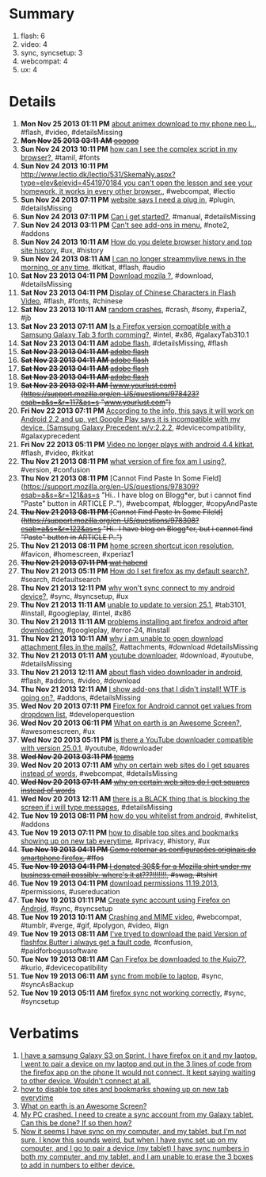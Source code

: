 # Summary

1. flash: 6
2. video: 4
2. sync, syncsetup: 3
2. webcompat: 4
3. ux: 4

# Details

1. **Mon Nov 25 2013 01:11 PM** [about animex download to my phone neo L.](https://support.mozilla.org/en-US/questions/978681?esab=a&s=&r=99&as=s "why all video always stop in the middle?
animex app..all movie?
what is thn.."), #flash, #video, #detailsMissing
1. ~~**Mon Nov 25 2013 03:11 AM** [oooooo](https://support.mozilla.org/en-US/questions/978609?esab=a&s=&r=100&as=s "woot woot")~~
1. **Sun Nov 24 2013 10:11 PM** [how can I see the complex script in my browser?](https://support.mozilla.org/en-US/questions/978592?esab=a&s=&r=101&as=s "my phone doesn't support some fonts 
(for example Tamil)
so I can't read th.."), #tamil, #fonts
1. **Sun Nov 24 2013 10:11 PM** [http://www.lectio.dk/lectio/531/SkemaNy.aspx?type=elev&elevid=4541970184 you can't open the lesson and see your homework, it works in every other browser.](https://support.mozilla.org/en-US/questions/978593?esab=a&s=&r=102&as=s "In this link:"), #webcompat, #lectio
1. **Sun Nov 24 2013 07:11 PM** [website says I need a plug in](https://support.mozilla.org/en-US/questions/978582?esab=a&s=&r=103&as=s "when I tap icon nothing happens? where do I find. plug in and how do I inst.."), #plugin, #detailsMissing
1. **Sun Nov 24 2013 07:11 PM** [Can i get started?](https://support.mozilla.org/en-US/questions/978581?esab=a&s=&r=104&as=s "Because , im ready to use this app."), #manual, #detailsMissing
1. **Sun Nov 24 2013 03:11 PM** [Can't see add-ons in menu](https://support.mozilla.org/en-US/questions/978575?esab=a&s=&r=105&as=s "On my Samsung Galaxy Note 2 using JB 4.1.2, when I tap on the menu button o.."), #note2, #addons
1. **Sun Nov 24 2013 10:11 AM** [How do you delete browser history and top site history](https://support.mozilla.org/en-US/questions/978541?esab=a&s=&r=106&as=s "Can't delete history"), #ux, #history
1. **Sun Nov 24 2013 08:11 AM** [I can no longer streammylive news in the morning, or any time](https://support.mozilla.org/en-US/questions/978533?esab=a&s=&r=107&as=s "I can no longer listen to talk radio on I heart. my nexus 1st gen."), #kitkat, #flash, #audio
1. **Sat Nov 23 2013 04:11 PM** [Download mozila ?](https://support.mozilla.org/en-US/questions/978497?esab=a&s=&r=108&as=s "Mozila"), #download, #detailsMissing
1. **Sat Nov 23 2013 04:11 PM** [Display of Chinese Characters in Flash Video](https://support.mozilla.org/en-US/questions/978494?esab=a&s=&r=109&as=s "Help needed to resolve issue with display of chinese fonts in Firefox."), #flash, #fonts, #chinese
1. **Sat Nov 23 2013 10:11 AM** [random crashes](https://support.mozilla.org/en-US/questions/978459?esab=a&s=&r=110&as=s "since 2updates ago about a week random crashes started happening now since .."), #crash, #sony, #xperiaZ, #jb
1. **Sat Nov 23 2013 07:11 AM** [Is a Firefox version compatible with a Samsung Galaxy Tab 3 forth comming?](https://support.mozilla.org/en-US/questions/978443?esab=a&s=&r=111&as=s "The Firefox for Android that is currently available is not compatible with .."), #intel, #x86, #galaxyTab310.1
1. **Sat Nov 23 2013 04:11 AM** [adobe flash](https://support.mozilla.org/en-US/questions/978436?esab=a&s=&r=112&as=s "Im trying to get on a bingo site that requires adobe flash player my tab is.."), #detailsMissing, #flash
1. ~~**Sat Nov 23 2013 04:11 AM** [adobe flash](https://support.mozilla.org/en-US/questions/978435?esab=a&s=&r=113&as=s "Im trying to get on a bingo site that requires adobe flash player my tab is..")~~
1. ~~**Sat Nov 23 2013 04:11 AM** [adobe flash](https://support.mozilla.org/en-US/questions/978434?esab=a&s=&r=114&as=s~~ "Im trying to get on a bingo site that requires adobe flash player my tab is..")~~
1. ~~**Sat Nov 23 2013 04:11 AM** [adobe flash](https://support.mozilla.org/en-US/questions/978433?esab=a&s=&r=115&as=s "Im trying to get on a bingo site that requires adobe flash player my tab is..")~~
1. ~~**Sat Nov 23 2013 04:11 AM** [adobe flash](https://support.mozilla.org/en-US/questions/978432?esab=a&s=&r=116&as=s "Im trying to get on a bingo site that requires adobe flash player my tab is..")~~
1. ~~**Sat Nov 23 2013 02:11 AM** [www.yourlust.com](https://support.mozilla.org/en-US/questions/978423?esab=a&s=&r=117&as=s "www.yourlust.com")~~
1. **Fri Nov 22 2013 07:11 PM** [According to the info, this says it will work on Android 2.2 and up, yet Google Play says it is incompatible with my device. (Samsung Galaxy Precedent w/v:2.2.2](https://support.mozilla.org/en-US/questions/978402?esab=a&s=&r=118&as=s "Checked the Compatible Devices list and the Galaxy Precedent is not on it. .."), #devicecompatibility, #galaxyprecedent
1. **Fri Nov 22 2013 05:11 PM** [Video no longer plays with android 4.4 kitkat](https://support.mozilla.org/en-US/questions/978394?esab=a&s=&r=119&as=s "I have a nexus 7 1st gen. Just updated android to 4.4 kitkat and videos no .."), #flash, #video, #kitkat
1. **Thu Nov 21 2013 08:11 PM** [what version of fire fox am I using?](https://support.mozilla.org/en-US/questions/978310?esab=a&s=&r=120&as=s "Im looking to be part of the OS effort even though my computer experience i.."), #version, #confusion
1. **Thu Nov 21 2013 08:11 PM** [Cannot Find Paste In Some Field](https://support.mozilla.org/en-US/questions/978309?esab=a&s=&r=121&as=s "Hi.. I have blog on Blogg*er, but i cannot find "Paste" button in ARTICLE P.."), #webcompat, #blogger, #copyAndPaste
1. ~~**Thu Nov 21 2013 08:11 PM** [Cannot Find Paste In Some Fileld](https://support.mozilla.org/en-US/questions/978308?esab=a&s=&r=122&as=s "Hi.. I have blog on Blogg*er, but i cannot find "Paste" button in ARTICLE P..")~~
1. **Thu Nov 21 2013 08:11 PM** [home screen shortcut icon resolution](https://support.mozilla.org/en-US/questions/978306?esab=a&s=&r=123&as=s "When I  add the shortcut of WWW to home screen, quality/resoluton of icon i.."), #favicon, #homescreen, #xperiaz1
1. ~~**Thu Nov 21 2013 07:11 PM** [wat habend](https://support.mozilla.org/en-US/questions/978305?esab=a&s=&r=124&as=s "am eiteng")~~
1. **Thu Nov 21 2013 05:11 PM** [How do I set firefox as my default search?](https://support.mozilla.org/en-US/questions/978297?esab=a&s=&r=125&as=s "I'm not sure how to set firefox as my default search mode..."), #search, #defaultsearch
1. **Thu Nov 21 2013 12:11 PM** [why won't sync connect to my android device?](https://support.mozilla.org/en-US/questions/978283?esab=a&s=&r=126&as=s "I have a samsung Galaxy S3 on Sprint. I have firefox on it and my laptop. I.."), #sync, #syncsetup, #ux
1. **Thu Nov 21 2013 11:11 AM** [unable to update to version 25.1](https://support.mozilla.org/en-US/questions/978274?esab=a&s=&r=127&as=s "Download from Google Play store seemed to be successful. On install phase, .."), #tab3101, #install, #googleplay, #intel, #x86
1. **Thu Nov 21 2013 11:11 AM** [problems installing apt firefox android after downloading](https://support.mozilla.org/en-US/questions/978272?esab=a&s=&r=128&as=s "after downloading i get following message: unknown mistake during installin.."), #googleplay, #error-24, #install
1. **Thu Nov 21 2013 10:11 AM** [why i am unable to open download attachment files in the mails?](https://support.mozilla.org/en-US/questions/978264?esab=a&s=&r=129&as=s "Initially, it was OK but recenty, I am unable to open attachment to my mail.."), #attachments, #download #detailsMissing
1. **Thu Nov 21 2013 01:11 AM** [youtube downloader](https://support.mozilla.org/en-US/questions/978225?esab=a&s=&r=130&as=s "Before you idiots answer my question, please read it through. 
Every youtub.."), #download, #youtube, #detailsMissing
1. **Thu Nov 21 2013 12:11 AM** [about flash video downloader in android](https://support.mozilla.org/en-US/questions/978223?esab=a&s=&r=131&as=s "ı can not download video with flash video downloader. Help me please. or ı .."), #flash, #addons, #video, #download
1. **Thu Nov 21 2013 12:11 AM** [I show add-ons that I didn't install! WTF is going on?](https://support.mozilla.org/en-US/questions/978222?esab=a&s=&r=132&as=s "Please bear w/me,I have Traumatic Brain Injury,(TBI)- & sometimes I miss th.."), #addons, #detailsMissing
1. **Wed Nov 20 2013 07:11 PM** [Firefox for Android cannot get values from dropdown list](https://support.mozilla.org/en-US/questions/978207?esab=a&s=&r=133&as=s "Developer-related question:"), #developerquestion
1. **Wed Nov 20 2013 06:11 PM** [What on earth is an Awesome Screen?](https://support.mozilla.org/en-US/questions/978199?esab=a&s=&r=134&as=s "You talk about how amazingly easy it is to use but nowhere do you say where.."), #awesomescreen, #ux
1. **Wed Nov 20 2013 05:11 PM** [is there a YouTube downloader compatible with version 25.0.1](https://support.mozilla.org/en-US/questions/978197?esab=a&s=&r=135&as=s "is there a YouTube downloader compatible with version 25.0.1"), #youtube, #downloader
1. ~~**Wed Nov 20 2013 03:11 PM** [teams](https://support.mozilla.org/en-US/questions/978187?esab=a&s=&r=136&as=s "teams para cellular")~~
1. **Wed Nov 20 2013 07:11 AM** [why on certain web sites do l get squares instead of words](https://support.mozilla.org/en-US/questions/978141?esab=a&s=&r=137&as=s "squares instead of text"), #webcompat, #detailsMissing
1. ~~**Wed Nov 20 2013 07:11 AM** [why on certain web sites do l get squares instead of words](https://support.mozilla.org/en-US/questions/978140?esab=a&s=&r=138&as=s "squares instead of text")~~
1. **Wed Nov 20 2013 12:11 AM** [there is a BLACK thing that is blocking the screen if i will type messages](https://support.mozilla.org/en-US/questions/978124?esab=a&s=&r=139&as=s "there is a BLACK thing that is blocking the screen if i will type messages"), #detailsMissing
1. **Tue Nov 19 2013 08:11 PM** [how do you whitelist from android](https://support.mozilla.org/en-US/questions/978116?esab=a&s=&r=140&as=s "cant findout where this feature is. all the info i have read about mentions.."), #whitelist, #addons
1. **Tue Nov 19 2013 07:11 PM** [how to disable top sites and bookmarks showing up on new tab everytime](https://support.mozilla.org/en-US/questions/978115?esab=a&s=&r=141&as=s "Need to permanently remove browsed sites showing on tabs and clear history .."), #privacy, #history, #ux
1. ~~**Tue Nov 19 2013 04:11 PM** [Como retornar as configurações originais do smartphone firefox](https://support.mozilla.org/en-US/questions/978101?esab=a&s=&r=142&as=s "Preciso retornar às configurações originais de fabrica do meu aparelho fire.."), #ffos~~
1. ~~**Tue Nov 19 2013 04:11 PM** [I donated 30$$ for a Mozilla shirt under my business email possibly,  where's it at???!!!!!!!](https://support.mozilla.org/en-US/questions/978096?esab=a&s=&r=143&as=s "I'm being made fun of for being gullible"), #swag, #tshirt~~
1. **Tue Nov 19 2013 04:11 PM** [download permissions 11.19.2013](https://support.mozilla.org/en-US/questions/978094?esab=a&s=&r=144&as=s "Mozilla Firefox has a new update. Their permissions annoy me greatly."), #permissions, #usereducation
1. **Tue Nov 19 2013 01:11 PM** [Create sync account using Firefox on Android](https://support.mozilla.org/en-US/questions/978079?esab=a&s=&r=145&as=s "My PC crashed. I need to create a sync account from my Galaxy tablet. Can t.."), #sync, #syncsetup
1. **Tue Nov 19 2013 10:11 AM** [Crashing and MIME video](https://support.mozilla.org/en-US/questions/978053?esab=a&s=&r=146&as=s "How come Firefox on Android crashes everytime i visit tumblr with gifs. Is .."), #webcompat, #tumblr, #verge, #gif, #polygon, #video, #ign
1. **Tue Nov 19 2013 08:11 AM** [I've tryed to download the paid Version of flashfox,Butter i always  get a fault code](https://support.mozilla.org/en-US/questions/978044?esab=a&s=&r=147&as=s "BM-CCH-17 was Shown so what does this mein why can't i Support u,and get ri.."), #confusion, #paidforbogussoftware
1. **Tue Nov 19 2013 08:11 AM** [Can Firefox be downloaded to the Kuio7?](https://support.mozilla.org/en-US/questions/978037?esab=a&s=&r=148&as=s "I keep trying to download from Google play but it just sets there doing not.."), #kurio, #devicecopatibility
1. **Tue Nov 19 2013 06:11 AM** [sync from mobile to laptop](https://support.mozilla.org/en-US/questions/978022?esab=a&s=&r=149&as=s "long story short, I had a desktop that I synced with firefox beta for andro.."), #sync, #syncAsBackup
1. **Tue Nov 19 2013 05:11 AM** [firefox sync not working correctly](https://support.mozilla.org/en-US/questions/978016?esab=a&s=&r=150&as=s "I set up sync and used my favorite gmail address  (sun-)."), #sync, #syncsetup

# Verbatims

1. [I have a samsung Galaxy S3 on Sprint. I have firefox on it and my laptop. I went to pair a device on my laptop and put in the 3 lines of code from the firefox app on the phone It would not connect. It kept saying waiting to other device. Wouldn't connect at all. ](https://support.mozilla.org/en-US/questions/978283)
2. [how to disable top sites and bookmarks showing up on new tab everytime](https://support.mozilla.org/en-US/questions/978115)
3. [What on earth is an Awesome Screen?](https://support.mozilla.org/en-US/questions/978199)
4. [My PC crashed. I need to create a sync account from my Galaxy tablet. Can this be done? If so then how?](https://support.mozilla.org/en-US/questions/978079)
5. [Now it seems I have sync on my computer, and my tablet, but I'm not sure. I know this sounds weird, but when I have sync set up on my computer, and I go to pair a device (my tablet) I have sync numbers in both my computer, and my tablet, and I am unable to erase the 3 boxes to add in numbers to either device. ](https://support.mozilla.org/en-US/questions/978016)

